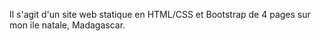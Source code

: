 Il s'agit d'un site web statique en HTML/CSS et Bootstrap de 4 pages sur mon ile natale, Madagascar.
